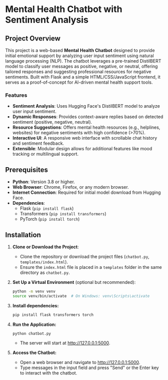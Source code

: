 # Mental Health Chatbot with Sentiment Analysis

## Project Overview
This project is a web-based **Mental Health Chatbot** designed to provide initial emotional support by analyzing user input sentiment using natural language processing (NLP). The chatbot leverages a pre-trained DistilBERT model to classify user messages as positive, negative, or neutral, offering tailored responses and suggesting professional resources for negative sentiments. Built with Flask and a simple HTML/CSS/JavaScript frontend, it serves as a proof-of-concept for AI-driven mental health support tools.

### Features
- **Sentiment Analysis**: Uses Hugging Face's DistilBERT model to analyze user input sentiment.
- **Dynamic Responses**: Provides context-aware replies based on detected sentiment (positive, negative, neutral).
- **Resource Suggestions**: Offers mental health resources (e.g., helplines, websites) for negative sentiments with high confidence (>70%).
- **Interactive UI**: A responsive web interface with scrollable chat history and sentiment feedback.
- **Extensible**: Modular design allows for additional features like mood tracking or multilingual support.

## Prerequisites
- **Python**: Version 3.8 or higher.
- **Web Browser**: Chrome, Firefox, or any modern browser.
- **Internet Connection**: Required for initial model download from Hugging Face.
- **Dependencies**:
  - Flask (`pip install flask`)
  - Transformers (`pip install transformers`)
  - PyTorch (`pip install torch`)

## Installation
1. **Clone or Download the Project**:
   - Clone the repository or download the project files (`chatbot.py`, `templates/index.html`).
   - Ensure the `index.html` file is placed in a `templates` folder in the same directory as `chatbot.py`.

2. **Set Up a Virtual Environment** (optional but recommended):
   ```bash
   python -m venv venv
   source venv/bin/activate  # On Windows: venv\Scripts\activate

3. **Install dependencies:**
   ```bash
   pip install flask transformers torch

4. **Run the Application:**
   ```bash
   python chatbot.py
   ```
   - The server will start at http://127.0.0.1:5000.

5. **Access the Chatbot:**
   - Open a web browser and navigate to http://127.0.0.1:5000.
   - Type messages in the input field and press "Send" or the Enter key to interact with the chatbot.
